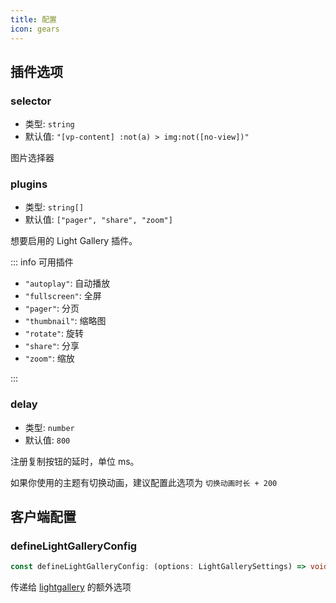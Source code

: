 ```yaml
---
title: 配置
icon: gears
---
```


## 插件选项

### selector

- 类型: `string`
- 默认值: `"[vp-content] :not(a) > img:not([no-view])"`

图片选择器

### plugins

- 类型: `string[]`
- 默认值: `["pager", "share", "zoom"]`

想要启用的 Light Gallery 插件。

::: info 可用插件

- `"autoplay"`: 自动播放
- `"fullscreen"`: 全屏
- `"pager"`: 分页
- `"thumbnail"`: 缩略图
- `"rotate"`: 旋转
- `"share"`: 分享
- `"zoom"`: 缩放

:::

### delay

- 类型: `number`
- 默认值: `800`

注册复制按钮的延时，单位 ms。

如果你使用的主题有切换动画，建议配置此选项为 `切换动画时长 + 200`

## 客户端配置

### defineLightGalleryConfig

```ts
const defineLightGalleryConfig: (options: LightGallerySettings) => void;
```

传递给 [lightgallery](https://www.lightgalleryjs.com/docs/settings/) 的额外选项
